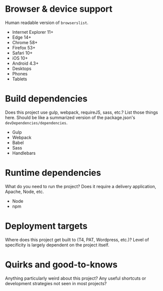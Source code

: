# Browser & device support
Human readable version of `browserslist`.

* Internet Explorer 11+
* Edge 14+
* Chrome 58+
* Firefox 53+
* Safari 10+
* iOS 10+
* Android 4.3+
* Desktops
* Phones
* Tablets


# Build dependencies
Does this project use gulp, webpack, requireJS, sass, etc.? List those things here. Should be like a summarized version of the package.json's `devDependencies/dependencies`.

* Gulp
* Webpack
* Babel
* Sass
* Handlebars


# Runtime dependencies
What do you need to run the project? Does it require a delivery application, Apache, Node, etc.

* Node
* npm


# Deployment targets
Where does this project get built to (T4, PAT, Wordpress, etc.)? Level of specificity is largely dependent on the project itself.


# Quirks and good-to-knows
Anything particularly weird about this project? Any useful shortcuts or development strategies not seen in most projects?
